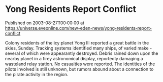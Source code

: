 # Yong Residents Report Conflict
Published on 2003-08-27T00:00:00 at https://universe.eveonline.com/new-eden-news/yong-residents-report-conflict

Colony residents of the icy planet Yong III reported a great battle in the skies, Sunday. Tracking systems identified many ships, of varied make - several of which were appearantly destroyed. Debris rained down upon the nearby planet in a firey astronomical display, reportedly damaging a wasteland relay station. No casualties were reported. The identities of the pilots involved is still unknown, but rumors abound about a connection to the pirate activity in the region.
